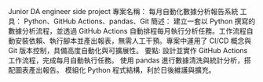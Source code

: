 Junior DA engineer side project 
專案名稱： 每月自動化數據分析報告系統
工具： Python、GitHub Actions、pandas、Git
簡述：
建立一套以 Python 撰寫的數據分析流程，並透過 GitHub Actions 自動排程每月執行分析任務。工作流程自動安裝依賴、執行腳本並產出報表，無需人工干預。專案中運用了 CI/CD 概念與 Git 版本控制，具備高度自動化與可擴展性。
要點:
設計並實作 GitHub Actions 工作流程，完成每月自動執行任務。
使用 pandas 進行數據清洗與統計分析，搭配圖表產出報告。
模組化 Python 程式結構，利於日後維護與擴充。

